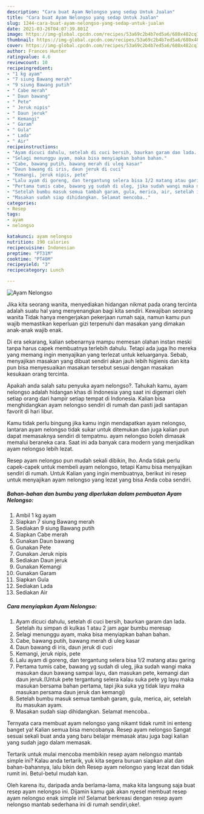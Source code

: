 ```yaml
---
description: "Cara buat Ayam Nelongso yang sedap Untuk Jualan"
title: "Cara buat Ayam Nelongso yang sedap Untuk Jualan"
slug: 1244-cara-buat-ayam-nelongso-yang-sedap-untuk-jualan
date: 2021-03-26T04:07:39.801Z
image: https://img-global.cpcdn.com/recipes/53a69c2b4b7ed5a6/680x482cq70/ayam-nelongso-foto-resep-utama.jpg
thumbnail: https://img-global.cpcdn.com/recipes/53a69c2b4b7ed5a6/680x482cq70/ayam-nelongso-foto-resep-utama.jpg
cover: https://img-global.cpcdn.com/recipes/53a69c2b4b7ed5a6/680x482cq70/ayam-nelongso-foto-resep-utama.jpg
author: Frances Hunter
ratingvalue: 4.6
reviewcount: 10
recipeingredient:
- "1 kg ayam"
- "7 siung Bawang merah"
- "9 siung Bawang putih"
- " Cabe merah"
- " Daun bawang"
- " Pete"
- " Jeruk nipis"
- " Daun jeruk"
- " Kemangi"
- " Garam"
- " Gula"
- " Lada"
- " Air"
recipeinstructions:
- "Ayam dicuci dahulu, setelah di cuci bersih, baurkan garam dan lada. Setelah itu simpan di kulkas 1 atau 2 jam agar bumbu meresap"
- "Selagi menunggu ayam, maka bisa menyiapkan bahan bahan."
- "Cabe, bawang putih, bawang merah di uleg kasar"
- "Daun bawang di iris, daun jeruk di cuci"
- "Kemangi, jeruk nipis, pete"
- "Lalu ayam di goreng, dan tergantung selera bisa 1/2 matang atau garing"
- "Pertama tumis cabe, bawang yg sudah di uleg, jika sudah wangi maka masukan daun bawang sampai layu, dan masukan pete, kemangi dan daun jeruk.(Untuk pete tergantung selera kalau suka pete yg layu maka masukan bersama bahan pertama, tapi jika suka yg tidak layu maka masukan persama daun jeruk dan kemangi)"
- "Setelah bumbu masuk semua tambah garam, gula, merica, air, setelah itu masukan ayam."
- "Masakan sudah siap dihidangkan. Selamat mencoba.."
categories:
- Resep
tags:
- ayam
- nelongso

katakunci: ayam nelongso 
nutrition: 190 calories
recipecuisine: Indonesian
preptime: "PT31M"
cooktime: "PT40M"
recipeyield: "3"
recipecategory: Lunch

---
```



![Ayam Nelongso](https://img-global.cpcdn.com/recipes/53a69c2b4b7ed5a6/680x482cq70/ayam-nelongso-foto-resep-utama.jpg)

Jika kita seorang wanita, menyediakan hidangan nikmat pada orang tercinta adalah suatu hal yang menyenangkan bagi kita sendiri. Kewajiban seorang  wanita Tidak hanya mengerjakan pekerjaan rumah saja, namun kamu pun wajib memastikan keperluan gizi terpenuhi dan masakan yang dimakan anak-anak wajib enak.

Di era  sekarang, kalian sebenarnya mampu memesan olahan instan meski tanpa harus capek membuatnya terlebih dahulu. Tetapi ada juga lho mereka yang memang ingin menyajikan yang terlezat untuk keluarganya. Sebab, menyajikan masakan yang dibuat sendiri akan jauh lebih higienis dan kita pun bisa menyesuaikan masakan tersebut sesuai dengan masakan kesukaan orang tercinta. 



Apakah anda salah satu penyuka ayam nelongso?. Tahukah kamu, ayam nelongso adalah hidangan khas di Indonesia yang saat ini digemari oleh setiap orang dari hampir setiap tempat di Indonesia. Kalian bisa menghidangkan ayam nelongso sendiri di rumah dan pasti jadi santapan favorit di hari libur.

Kamu tidak perlu bingung jika kamu ingin mendapatkan ayam nelongso, lantaran ayam nelongso tidak sukar untuk ditemukan dan juga kalian pun dapat memasaknya sendiri di tempatmu. ayam nelongso boleh dimasak memalui beraneka cara. Saat ini ada banyak cara modern yang menjadikan ayam nelongso lebih lezat.

Resep ayam nelongso pun mudah sekali dibikin, lho. Anda tidak perlu capek-capek untuk membeli ayam nelongso, tetapi Kamu bisa menyajikan sendiri di rumah. Untuk Kalian yang ingin membuatnya, berikut ini resep untuk menyajikan ayam nelongso yang lezat yang bisa Anda coba sendiri.

<!--inarticleads1-->

##### Bahan-bahan dan bumbu yang diperlukan dalam pembuatan Ayam Nelongso:

1. Ambil 1 kg ayam
1. Siapkan 7 siung Bawang merah
1. Sediakan 9 siung Bawang putih
1. Siapkan  Cabe merah
1. Gunakan  Daun bawang
1. Gunakan  Pete
1. Gunakan  Jeruk nipis
1. Sediakan  Daun jeruk
1. Gunakan  Kemangi
1. Gunakan  Garam
1. Siapkan  Gula
1. Sediakan  Lada
1. Sediakan  Air




<!--inarticleads2-->

##### Cara menyiapkan Ayam Nelongso:

1. Ayam dicuci dahulu, setelah di cuci bersih, baurkan garam dan lada. Setelah itu simpan di kulkas 1 atau 2 jam agar bumbu meresap
1. Selagi menunggu ayam, maka bisa menyiapkan bahan bahan.
1. Cabe, bawang putih, bawang merah di uleg kasar
1. Daun bawang di iris, daun jeruk di cuci
1. Kemangi, jeruk nipis, pete
1. Lalu ayam di goreng, dan tergantung selera bisa 1/2 matang atau garing
1. Pertama tumis cabe, bawang yg sudah di uleg, jika sudah wangi maka masukan daun bawang sampai layu, dan masukan pete, kemangi dan daun jeruk.(Untuk pete tergantung selera kalau suka pete yg layu maka masukan bersama bahan pertama, tapi jika suka yg tidak layu maka masukan persama daun jeruk dan kemangi)
1. Setelah bumbu masuk semua tambah garam, gula, merica, air, setelah itu masukan ayam.
1. Masakan sudah siap dihidangkan. Selamat mencoba..




Ternyata cara membuat ayam nelongso yang nikamt tidak rumit ini enteng banget ya! Kalian semua bisa mencobanya. Resep ayam nelongso Sangat sesuai sekali buat anda yang baru belajar memasak atau juga bagi kalian yang sudah jago dalam memasak.

Tertarik untuk mulai mencoba membikin resep ayam nelongso mantab simple ini? Kalau anda tertarik, yuk kita segera buruan siapkan alat dan bahan-bahannya, lalu bikin deh Resep ayam nelongso yang lezat dan tidak rumit ini. Betul-betul mudah kan. 

Oleh karena itu, daripada anda berlama-lama, maka kita langsung saja buat resep ayam nelongso ini. Dijamin kamu gak akan nyesel membuat resep ayam nelongso enak simple ini! Selamat berkreasi dengan resep ayam nelongso mantab sederhana ini di rumah sendiri,oke!.

